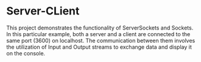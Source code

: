 # Server-CLient

This project demonstrates the functionality of ServerSockets and Sockets. In this particular example, both a server and a client are connected to the same port (3600) on localhost. The communication between them involves the utilization of Input and Output streams to exchange data and display it on the console.
